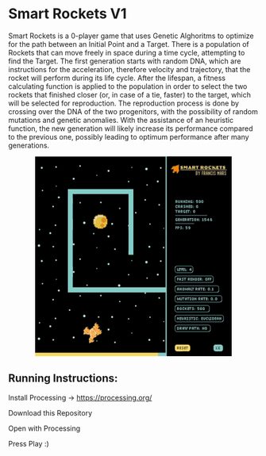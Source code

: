 # Smart Rockets V1

Smart Rockets is a 0-player game that uses Genetic Alghoritms to optimize for the path between an Initial Point and a Target. There is a population of Rockets that can move freely in space during a time cycle, attempting to find the Target. The first generation starts with random DNA, which are instructions for the acceleration, therefore velocity and trajectory, that the rocket will perform during its life cycle. After the lifespan, a fitness calculating function is applied to the population in order to select the two rockets that finished closer (or, in case of a tie, faster) to the target, which will be selected for reproduction. The reproduction process is done by crossing over the DNA of the two progenitors, with the possibility of random mutations and genetic anomalies. With the assistance of an heuristic function, the new generation will likely increase its performance compared to the previous one, possibly leading to optimum performance after many generations.

<p align="center">
  <img src="rocketsPlaying.gif" alt="animated" />
</p>

## Running Instructions:
Install Processing -> https://processing.org/

Download this Repository

Open with Processing

Press Play :)
